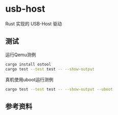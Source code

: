 # usb-host

Rust 实现的 USB-Host 驱动

## 测试

运行Qemu测例

```bash
cargo install ostool
cargo test --test test -- --show-output
```

真机使用uboot运行测例

```bash
cargo test --test test -- --show-output --uboot
```

## 参考资料
